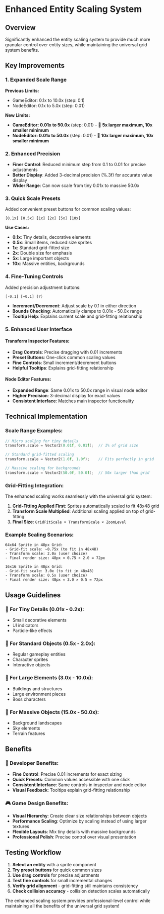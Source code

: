 # Enhanced Entity Scaling System

## Overview
Significantly enhanced the entity scaling system to provide much more granular control over entity sizes, while maintaining the universal grid system benefits.

## Key Improvements

### 1. Expanded Scale Range
**Previous Limits:**
- GameEditor: 0.1x to 10.0x (step: 0.1)
- NodeEditor: 0.1x to 5.0x (step: 0.01)

**New Limits:**
- **GameEditor: 0.01x to 50.0x** (step: 0.01) - 🎯 **5x larger maximum, 10x smaller minimum**
- **NodeEditor: 0.01x to 50.0x** (step: 0.01) - 🎯 **10x larger maximum, 10x smaller minimum**

### 2. Enhanced Precision
- **Finer Control**: Reduced minimum step from 0.1 to 0.01 for precise adjustments
- **Better Display**: Added 3-decimal precision (%.3f) for accurate value display
- **Wider Range**: Can now scale from tiny 0.01x to massive 50.0x

### 3. Quick Scale Presets
Added convenient preset buttons for common scaling values:

```
[0.1x] [0.5x] [1x] [2x] [5x] [10x]
```

**Use Cases:**
- **0.1x**: Tiny details, decorative elements
- **0.5x**: Small items, reduced size sprites  
- **1x**: Standard grid-fitted size
- **2x**: Double size for emphasis
- **5x**: Large important objects
- **10x**: Massive entities, backgrounds

### 4. Fine-Tuning Controls
Added precision adjustment buttons:

```
[-0.1] [+0.1] (?)
```

- **Increment/Decrement**: Adjust scale by 0.1 in either direction
- **Bounds Checking**: Automatically clamps to 0.01x - 50.0x range
- **Tooltip Help**: Explains current scale and grid-fitting relationship

### 5. Enhanced User Interface

#### Transform Inspector Features:
- **Drag Controls**: Precise dragging with 0.01 increments
- **Preset Buttons**: One-click common scaling values
- **Fine Controls**: Small increment/decrement buttons
- **Helpful Tooltips**: Explains grid-fitting relationship

#### Node Editor Features:
- **Expanded Range**: Same 0.01x to 50.0x range in visual node editor
- **Higher Precision**: 3-decimal display for exact values
- **Consistent Interface**: Matches main inspector functionality

## Technical Implementation

### Scale Range Examples:
```cpp
// Micro scaling for tiny details
transform.scale = Vector2(0.01f, 0.01f);  // 1% of grid size

// Standard grid-fitted scaling  
transform.scale = Vector2(1.0f, 1.0f);    // Fits perfectly in grid

// Massive scaling for backgrounds
transform.scale = Vector2(50.0f, 50.0f);  // 50x larger than grid
```

### Grid-Fitting Integration:
The enhanced scaling works seamlessly with the universal grid system:

1. **Grid-Fitting Applied First**: Sprites automatically scaled to fit 48x48 grid
2. **Transform Scale Multiplied**: Additional scaling applied on top of grid-fitting
3. **Final Size**: `GridFitScale × TransformScale × ZoomLevel`

### Example Scaling Scenarios:
```
64x64 Sprite in 48px Grid:
- Grid-fit scale: ~0.75x (to fit in 48x48)
- Transform scale: 2.0x (user choice)
- Final render size: 48px × 0.75 × 2.0 = 72px

16x16 Sprite in 48px Grid:
- Grid-fit scale: 3.0x (to fit in 48x48) 
- Transform scale: 0.5x (user choice)
- Final render size: 48px × 3.0 × 0.5 = 72px
```

## Usage Guidelines

### 🎯 **For Tiny Details** (0.01x - 0.2x):
- Small decorative elements
- UI indicators
- Particle-like effects

### 🎯 **For Standard Objects** (0.5x - 2.0x):
- Regular gameplay entities
- Character sprites
- Interactive objects

### 🎯 **For Large Elements** (3.0x - 10.0x):
- Buildings and structures
- Large environment pieces
- Boss characters

### 🎯 **For Massive Objects** (15.0x - 50.0x):
- Background landscapes
- Sky elements
- Terrain features

## Benefits

### **🔧 Developer Benefits:**
- **Fine Control**: Precise 0.01 increments for exact sizing
- **Quick Presets**: Common values accessible with one click
- **Consistent Interface**: Same controls in inspector and node editor
- **Visual Feedback**: Tooltips explain grid-fitting relationship

### **🎮 Game Design Benefits:**
- **Visual Hierarchy**: Create clear size relationships between objects
- **Performance Scaling**: Optimize by scaling instead of using larger textures
- **Flexible Layouts**: Mix tiny details with massive backgrounds
- **Professional Polish**: Precise control over visual presentation

## Testing Workflow
1. **Select an entity** with a sprite component
2. **Try preset buttons** for quick common sizes
3. **Use drag controls** for precise adjustments
4. **Test fine controls** for small incremental changes
5. **Verify grid alignment** - grid-fitting still maintains consistency
6. **Check collision accuracy** - collision detection scales automatically

The enhanced scaling system provides professional-level control while maintaining all the benefits of the universal grid system!
